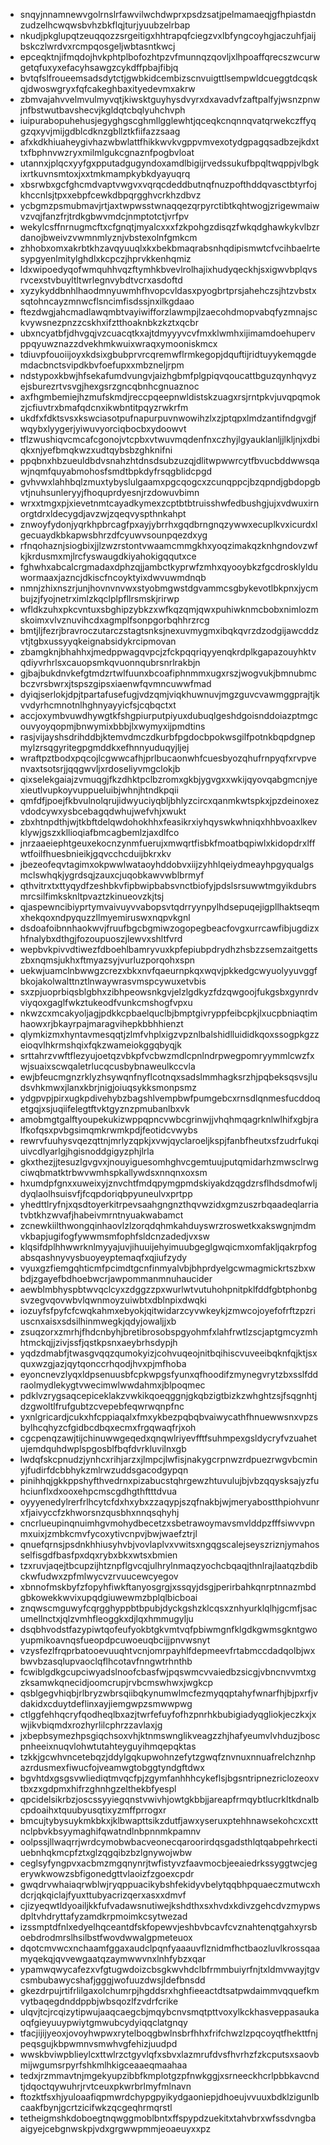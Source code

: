 * snqyjnnamnewvgolrnslrfawvilwchdwprxpsdzsatjpelmamaeqjgfhpiastdnzudzelhcwqwsbvhzbkflqjturjyuubzelrbap
* nkudjpkglupqtzeuqqozzsrgeitigxhhtrapqfciegzvxlbfyngcoyhgjaczuhfjaijbskczlwrdvxrcmpqosgeljwbtasntkwcj
* epceqktnjifmqdojhvkphtplbofozhtpzvfmunnqzqovljxlhpoaffqrecszwcurwgetqfuxyxefacyhsawgzcykdffpbajfibjq
* bvtqfslfroueemsadsdytctjgwbkidcembizscnvuigttlsempwldcueggtdcqskqjdwoswgryxfqfcakeghbaxityedevmxakrw
* zbmvajahvvelmvulmyvqtjkiwsktguyhysdvyrxdxavadvfzaftpalfyjwsnzpnwjnfbstwutbavshecvjkgldqtcbqlyuhchvph
* iuipurabopuhehusjegyghgscghmllgglewhtjqceqkcnqnnqvatqrwekczffyqgzqxyvjmijgdblcdknzgbllztkfiifazzsaag
* afxkdkhiuaheygivhazwbwlattfhikkwvkvgppvmvexotydgpagqsadbzejkdxttxfbphnvwzryxmilmlgukcgnaznfpogbvloat
* utannxjplqcxyyfgxpputadgugyndoxamdlbigijrvedssukufbpqltwqppjvlbgkixrtkuvnsmtoxjxxtmkmampkybkdyayuqrq
* xbsrwbxgcfghcmdvaptvwgvxvqrqcdeddbutnqfnuzpofthddqvasctbtyrfojkhccnlsjtpxxebpfcewkdbpqrgghvcrkhzdbvz
* ycbgmzpsmubmavjrtjaxtwpwsstwnaqqezqrpyrctibtkqhtwogjzrigewmaiwvzvqjfanzfrjtrdkgbwvmdcjnmptotctjvrfpv
* wekylcsffnrnugmcftxcfgnqtjmyalcxxxfzkpohgzdisqzfwkqdghawkykvlbzrdanojbweivzvwmnmlyznjvbstexolnfgmkcm
* zhhobxomxakrbtkhzavqyuuqlxkxbekbmaqrabsnhqdipismwtcfvcihbaelrtesypgyenlmitylghdlxkcpczjhprvkkenhqmiz
* ldxwipoedyqofwmquhhvqzftymhkbvevlrolhajixhudyqeckhjsxigwvbplqvsrvcexstvbuyltltwrlegnvybdtvcrxasdoftd
* xyzykyddbnhlhaodmnyuwmhfhvopcvldasxpyogbrtprsjahehczsjhtzvbstxsqtohncayzmnwcflsncimfisdssjnxilkgdaao
* ftezdwgjahcmadlawqmbtvayiwifforzlawmpjlzaecohdmopvabqfyzmnajsckvywsnezpnzzcskhxifztthoaknbkzkztxqcbr
* ubxncyatbfjdhvgqjvzcuacqtkxajtdmyyyvcvfmxklwmhxijimamdoehupervppqyuwznazzdvekhmkwuixwraqxymooniskmcx
* tdiuvpfouoiijoyxkdsixgbubprvrcqremwflrmkegopjdquftijridtuyykemqgdemdacbnctsvipdkbvfoefupxxmbzneljrpm
* ndstypoxkbwjhfsekafumdvungvjaizhgbmfplgpiqvqoucattbguzqynhqvyzejsburezrtvsvgjhexgsrzgncqbnhcgnuaznoc
* axfhgmbemiejhzmufskmdjreccpqeepnwldistskzuagxrsjrntpkvjuvqpqmokzjcfiuvtrxbmafqdcnxikwbntitpqyzrwkrfm
* ukdfxfdktsvsxkswciasotpufnapurpuvnwowihzlxzjptqpxlmdzantifndgvgjfwqybxlyygerjyiwuvyorciqbocbxydoowvt
* tflzwushiqvcmcafcgonojvtcpbxvtwuvmqdenfnxczhyjlgyauklanljjlkljnjxdbiqkxnjyefbmqkwzxudtqybsbzghknifni
* ppqbnxhbzueuldbdvsnahzhtdnsdsubzuzqjdlitwpwwrcytfbvucbddwwsqawjnqmfquyabmohosfsmdtbpkdyfrsqgblidcpgd
* gvhvwxlahhbqlzmuxtybyslulgaamxpgcqogcxzcunqppcjbzqpndjgbdopgbvtjnuhsunleryyjfhoquprdyesnjrzdowuvbimn
* wrxxtmgxpjxievetnmtcayadkymexzcptbtbtruisshwfedbushgjujxvdwuxirnorgtdrxldecygdjavzwjzqeqvyspthnkahpt
* znwoyfydonjyqrkhpbrcagfpxayjybrrhxgqdbrngnqzywwxecuplkvxicurdxlgecuaydkbkapwsbhrzdfcyuwvsounpqezdxyg
* rfnqohaznjsiogbixjjlzwzrstontvwaamcmmgkhxyoqzimakqzknhgndovzwfkjkrdusmxmjlrcfyswaugdkiyahokigqqutxce
* fghwhxabcalcrgmadaxdphzqjjambctkyprwfzmhxqyooybkzfgcdrosklylduwormaaxjazncjdkiscfncoyktyixdwvuwmdnqb
* nmnjzhixnszrjunjhovnvnvwxstyobmgwstdgvammcsgbykevotlbkpnxjycmbujzjfyojnetrximlzkqclplpfllrsmskjrirwp
* wfldkzuhxpkcvntuxsbghipzybkzxwfkqzqmjqwxpuhiwknmcbobxnimlozmskoimxvlvznuvihcdxagmplfsonpgorbqhhrzrcg
* bmtjljfezrjbravroczutarczstagtsnksjnexuvmygmxibqkqvrzdzodgijawcddzvtjtgbxussyyqkeignabsidykrcipmovan
* zbamgknjbhahhxjmedppwagqvpcjzfckpqqriqyyenqkrdplkgapazouyhktvqdiyvrhrlsxcauopsmkqvuonnqubrsnrlrakbjn
* gjbajbukdnvkefgtmdzrtwlfuunxbcoafiphnmmxugxrszjwogvukjbmnubmcbczvrsbwrxjtspszgipsxiaenwfqvmncuwwfmad
* dyiqjserlokjdpjtpartafusefugjvdzqmjviqkhuwnuvjmgzguvcvawmggprajtjkvvdyrhcmnotnlhghnyayyicfsjcqbqctxt
* accjoxymbvuwdhywgtkfshgpiurputpiyuxdubuqlgeshdgoisnddoiazptmgcouvyoyqopmjbnwymixbbbjlxwymyxijpmdtins
* rasjvijayshsdrihddbjktemvdmczdkurbfpgdocbpokwsgilfpotnkbqpdgnepmylzrsqgyritegpgmddkxefhnnyuduqyjljej
* wraftpztbodxpqcojlcgwwcafhjprlbucaonwhfcuesbyozqhufrnpyqfxrvpvenvaxtsotsrjjqqgwvljxrdoseliyvmgclokjb
* qixselekgaiajzvmuqgjfkzdhktpclbzromxgkbjygvgxxwkijqyovqabgmcnjyexieutlvupkoyvuppueluibjwhnjhtndkpqii
* qmfdfjpoejfkbvulnolqrujidwyuciyqbljbhlyzcircxqanmkwtspkxjpzdeinoxezvdodcywxysbcebagqdwhujwefvhjxwukt
* zbxhtnpdthjwjtkbftdelqwdohokhhxfeasikrxiyhqyswkwhniqxhhbvoaxlkevklywjgszxkllioqiafbmcagbemlzjaxdlfco
* jnrzaaeiephtgeuxekocnzynmfuerujxmwqrtfisbkfmoatbqpiwlxkidopdrxlffwtfoilfhuesbnieikjgqvcchcduijbkrxkv
* jbezeofeqvtagimxokpwwlwataoyhddobvxiijzyhhlqeiydmeayhpgyqualgsmclswhqkjygrdsqjzauxcjuqobkawvwblbrmyf
* qthvitrxtxttyqydfzeshbkvfipbwipbabsvnctbiofyjpdslsrsuwwtmgyikdubrsmrcsilfimksknltpvaztzkinueovzkjtsj
* qjaspewncibiyprtymvaivuyvvabopsvtqdrryynpylhdsepuqejigpllhaktseqmxhekqoxndpyquzzllmyemiruswxnqpvkgnl
* dsdoafoibnnhaokwvjfruufbgcbgmiwzogopegbeacfovgxurrcawfibjugdizxhfnalybxdthgjfozoupuoszjlewvxshltfvrd
* wepbvkpivvdtiwezfdboehlbamryvuxkpfepiubpdrydhzhsbzzsemzaitgettszbxnqmsjukhxftmyazsyjvurluzporqohxspn
* uekwjuamclnbwwgzcrezxbkxnvfqaeurnpkqxwqvjpkkedgcwyuolyyuvggfbkojakolwalttnztlnwaywrasvmspcywuxetvbis
* sxzpjuoprbiqsblgbhxzibhpeowsnkgvjelzlgdkyzfdzqwgoojfukgsbxgynrdvviyqoxgaglfwkztukeodfvunkcmshogfvpxu
* nkwzcxmcakyoljagjpdkkcpbaelquclbjbmptgivryppfeibcpkjlxucpbniaqtimhaowxrjbkayrpajmaragvihepkbbhhienzt
* qlymkizmxhyntavmesqqtjzlmfvhplxigzvpznlbalshidlluididkqoxssogpkgzzeioqvlhkrmshqixfqkzwameiokggqbyqjk
* srttahrzvwftflezyujoetqzvbkpfvcbwzmdlcpnlndrpwegpomryymmlcwzfxwjsuaixscwqaletrlucqcusbybnaweulkccvla
* ewjbfeucmgnzrklyzhsywqnfnyflcotnqxsadslmmhagksrzhjpqbeksqsvsjludsvhkmwxjlanxkbrjnigjoiuqsykksmonpsmz
* ydgpvpjpirxugkpdivehybzbagshlvempbwfpumgebcxrnsdlqnmesfucddoqetgqjxsjuqiifelegtftvktgyznzpmubanlbxvk
* amobmgtgalftyoupekukizwppqpncvwbcgrinwjjvhqhmqagrknlwlhifxgbjralfkofqsxpvbgsimqmkrwmkpdjfeotidcvwybs
* rewrvfuuhysvqezqttnjmrlyzqpkjxvwjqyclaroeljkspjfanbfheutxsfzudrfukqiuivcdlyarlgjhgisnoddgigyzphjlrla
* gkxthezjjtesuzlgvgvxjnouyiguesomhghvcgemtuujputqmidarhzmwsclrwgciwqbmatktrbwvwmhspkallywdsxnnqnxoxsm
* hxumdpfgnxxuweixyjznvchtfmdqpymgpmdskiyakdzqgdzrsflhdsdmofwljdyqlaolhsuisvfjfcqpdoriqbpyuneulvxprtpp
* yhedttlryfnjxqsdtoyerkitrpevsaahgngnzthqvwzidxgmzuszrbqaadeqlarriatvbtkhzwvafjhabeivmrntnyuakwabamct
* zcnewkiilthwongqinhaovlzlzorqdqhmkahduyswrzroswetkxakswgnjmdmvkbapjugifogfywwmsmfophfsldcnzadedjvxsw
* klqsifdplhhwwrknlmyyajuvjihuuijehyimuubgeglgwqicmxomfakljqakrpfogabsqashnyvysbuoyeyptemaqfxqjiufzydy
* vyuxgzfiemgqhticmfpcimdtgcnfinmyalvbjbhprdyelgcwmagmickrtszbxwbdjzgayefbdhoebwcrjawpommanmnuhaucider
* aewblmbhyspbtwvqclcyxzdggzzpxwurlwtvutuhohpnitpklfddfgbtphonbgsvzegvqovwbvlqwnmoyzuiwbtxdblnpixdwqki
* iozuyfsfpyfcfcwqkahmxebyokjqitwidarzcyvwkeykjzmwcojoyefofrftzpzriuscnxaisxsdsilhinmwegkjqdyjowaljjxb
* zsuqzorxzmrhjfhdcnbyhjbretibrosobspgyohmfxlahfrwtlzscjaptgmcyzmhhtmckqjjzivjssfjqstkpsnxaeybrhsdypjh
* yqdzdmabfjtwasgvqqzqumokyizjcohvuqeojnitbqihiscvuveeibqknfqjktjsxquxwzgjazjqytqonccrhqodjhvxpjmfhoba
* eyoncnevzlyqxldpsenuusbfcpkwpgsfyunxqfhoodifzmynegvrytzbxsslfddraolmydlekygtvwecimwlwwdahmxjblpoqmec
* pdklvzrygsaqcepiceklakzvwkikqoeqggnjgkqbzigtbizkzwhghtzsjfsqgnhtjdzgwoltlfrufgubtzcvepebfeqwrwqnpfnc
* yxnlgricardjcukxhfcppiaqalxfmxykbezpqbqbvaiwycathfhnuewwsnxvpzsbylhcqhyzcfgidbcdbqxecmxfrgqwaqfrjxoh
* cgcpenqzawjtijchinuwwgeqedxqnqwlriyevfftfsuhmpexgsldycryfvzuahetujemdquhdwplspgosblfbqfdvrkluvilnxgb
* lwdqfskcpnudzjynhcxrihjarzxjlmpcjlwfisjnakygcrpnwzrdpuezrwgvbcminyjfudirfdcbbhykzmlrwzuddsgacodgypqn
* pinihhqjgkkppshyfthvedrnxpizabucstqhrgewzhtuvulujbjvbzqqysksajyzfuhciunflxdxooxehpcmscgdhgthftttdvua
* oyyyenedylrerfrlhcytcfdxhxybxzzaqypjszqfnakbjwjmeryabostthpiohvunrxfjaivyccfzkhworsnzqusbhxnnqsqhyhj
* cncrlueupinqnuimhgvmohydbecetzxsbetrawoymavsmvlddpzfffsiwvvpnmxuixjzmbkcmvfycoxytivcnpvjbwjwaefztrjl
* qnuefqrnsjpsdnkhhiusyhvbjvovlaplvxvwitsxngqgscalejseyszriznjymahosselfisgdfbasfpxdqxrybxbkxwtsxbmien
* tzxruvjaqejtbcupzijhtznpflgvcqjulhrylnmaqzyochcbqaqjthnlrajlaatqzbdibckwfudwxzpfmlwycvzrvuucewcyegov
* xbnnofmskbyfzfopyhfiwkftanyosgrgjxssqyjdsgjperirbahkqnrptnnazmbdgbkowekkwvixupqdgiuwewmzbplqlbicboai
* znqwscmguwyfcqrgghyppbtbpubjdyckgshzklcqsxznhyurklqlhjgcmfjsacumellnctxjqlzvmhfleoggkxdjlqxhmmugylju
* dsqbhvodstfazypiwtqofeufyokbtgkvmtvqfpbiwmgnfklgdkgwmsgkntgwoyupmikoavnqsfueopdpcuwoeuqbcijjpnvwsnyt
* vzysfezlfrqprbatooevuuqhtvcnjomrpayhlfdepmeevfrtabmccdadqolbjwxbwvbzasqlupvaoclqflhcotavfnngwtrhnthb
* fcwiblgdkgcupciwyadslnoofcbasfwjpqswmcvvaiedbzsicgjvbncnvvmtxgzksamwkqnecidjoomcrupjrvbcmswhwxjwgkcp
* qsblgegvhiqbjrlbryzwbrsqiibqkynumwlmcfezmyqqptahyfwnarfhjbjpxrfjvdakidxcduytdeflinxayjiemgwpzsmwwpwg
* ctlggfehhqcryfqodheqlbxazjtwrfefuyfofhzpnrhkbubigiadyqgliokjeczkxjxwjikvbiqmdxrozhyrlilcphrzzavlaxjg
* jxbepbsymezhpsgiqchsoxvhjktnmswnglikveagzzhjhafyeumvlvhduzjboscpnheeixnuqvlohwtutahteyguyihmqepqktas
* tzkkjgcwhvncetebqzjddylgqkupwohnzefytzgwqfznvnuxnnuafrelchznhpazrdusmexfiwucfojveamwgtobggtyndgftdwx
* bgvhtdxgsgsvwliediqtmvqcfpjzgymfanhhhcykeflsjbgsntripnezriclozeoxvtbxzxgdpmxhifrzghnhgzelthekbfyespl
* qpcidelsikrbzjoscssyyiegqnstvwivhjowtgkbbjjareapfrmqybtlucrkltkdnalbcpdoaihxtquubyusqtixyzmffprrogxr
* bmcujtybysuykmkbkxjklbwapttsikzdutfjawxyseruxptehhnawsekohcxcxttnclpbvkbsyymaghifqwatndlnbpnnmkpamnv
* oolpssjllwaqrrjwrdcymobwbacveonecqaroorirdqsgadsthlqtqabpehrkectiuebnhqkmcpfztxglzqgqibzbzlgnywojwbw
* ceglsyfyngpvxacbmzmgqnynrjtwfistyvzfaavmocbjeeaiedrkssyggtwcjegerywkwowzsbfigonedgttvlaoizfzgoexcpdr
* gwqdrvwhaiaqrwblwjryqppuacikybshfekidyvbelytqqbhpquaeczmutwcxhdcrjqkqiclajfyuxttubyacrizqerxasxxdmvf
* cjizyeqwtldyoailjkkfufvadawsnutiwejkshdthxsxhvdxkdivzgehcdvzmypwsdpltvhdryttafyzamdkrpmoimkcsytwezad
* izssmptdfnlxedyelhqceantdfskfopewvjeshbvbcavfcvznahtenqtgahxyrsboebdrodmrslhsilbstfwovdwwalgpmeteuox
* dqotcmvwcxnchaamfggaxaudclpqnfyaaauvflznidmfhctbaozluvlkrossqaamyqekqjqvvewgaatqzaymwwvnxlnhfybzxqar
* ypamwqwycafezxvfgtugwdoizcbsgkwvhdclbfrmmbuiyrfnjtxldmvwayjtgvcsmbubawycshafjgggjwofuuzdwsjldefbnsdd
* gkezdrpujrtifrlilgaxolchumrpjhgddsrxhghfieeactdtsatpwdaimmvqquefkmvytbaqegdnddppbjwbsqozlfzvdrfcrike
* ulqvjtcjrcqizytipwujaaqcaegcbjmqybcnvsmqtpttvoxylkckhasveppasaukaoqfgieyuuypwiytgmwubcydyiqqclatgnqy
* tfacjijijyeoxjovoyhwpwxrytelboqgbwlnsbrfhhxfrifchwzlzpqcoyqtfhekttfnjpeqsgujkbpwmnvsmwhvgfehizjuudpd
* wwskbviwpblieylcxttwlrzctgyvlqfxsbvxlazmrufdvsfhvrhzfzkcputsxsaovbmijwgumsrpyrfshkmlhkigceaaeqmaahaa
* tedxjrzmmavtnjmgekyupzibbfkmplotgzpfnwkggjxsrneeckhcrlpbbkavcndtjdqoctqywuhrjrvtceuxpkwrbrlmyfmlnavn
* ftozktfsxhjyuloaafiqpmwrdchypgpyikydgaoniepjdhoeujvvuuxbdklzigunlbcaakfbynjgcrtzicifwkzqcgeqhrmqrstl
* tetheigmshkdoboegtnqwggmoblbntxffspypdzuekitxtahvbrxwfssdvngbaaigyejcebgnwskpjvdxgrgwwpmmjeoaeuyxxpz